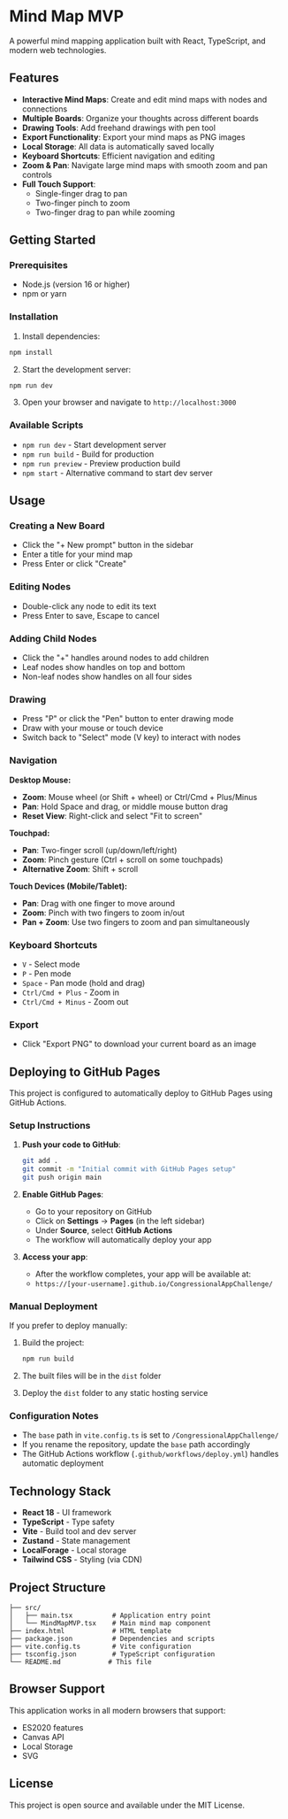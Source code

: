 # Mind Map MVP

A powerful mind mapping application built with React, TypeScript, and modern web technologies.

## Features

- **Interactive Mind Maps**: Create and edit mind maps with nodes and connections
- **Multiple Boards**: Organize your thoughts across different boards
- **Drawing Tools**: Add freehand drawings with pen tool
- **Export Functionality**: Export your mind maps as PNG images
- **Local Storage**: All data is automatically saved locally
- **Keyboard Shortcuts**: Efficient navigation and editing
- **Zoom & Pan**: Navigate large mind maps with smooth zoom and pan controls
- **Full Touch Support**: 
  - Single-finger drag to pan
  - Two-finger pinch to zoom
  - Two-finger drag to pan while zooming

## Getting Started

### Prerequisites

- Node.js (version 16 or higher)
- npm or yarn

### Installation

1. Install dependencies:
```bash
npm install
```

2. Start the development server:
```bash
npm run dev
```

3. Open your browser and navigate to `http://localhost:3000`

### Available Scripts

- `npm run dev` - Start development server
- `npm run build` - Build for production
- `npm run preview` - Preview production build
- `npm start` - Alternative command to start dev server

## Usage

### Creating a New Board
- Click the "+ New prompt" button in the sidebar
- Enter a title for your mind map
- Press Enter or click "Create"

### Editing Nodes
- Double-click any node to edit its text
- Press Enter to save, Escape to cancel

### Adding Child Nodes
- Click the "+" handles around nodes to add children
- Leaf nodes show handles on top and bottom
- Non-leaf nodes show handles on all four sides

### Drawing
- Press "P" or click the "Pen" button to enter drawing mode
- Draw with your mouse or touch device
- Switch back to "Select" mode (V key) to interact with nodes

### Navigation

**Desktop Mouse:**
- **Zoom**: Mouse wheel (or Shift + wheel) or Ctrl/Cmd + Plus/Minus
- **Pan**: Hold Space and drag, or middle mouse button drag
- **Reset View**: Right-click and select "Fit to screen"

**Touchpad:**
- **Pan**: Two-finger scroll (up/down/left/right)
- **Zoom**: Pinch gesture (Ctrl + scroll on some touchpads)
- **Alternative Zoom**: Shift + scroll

**Touch Devices (Mobile/Tablet):**
- **Pan**: Drag with one finger to move around
- **Zoom**: Pinch with two fingers to zoom in/out
- **Pan + Zoom**: Use two fingers to zoom and pan simultaneously

### Keyboard Shortcuts
- `V` - Select mode
- `P` - Pen mode
- `Space` - Pan mode (hold and drag)
- `Ctrl/Cmd + Plus` - Zoom in
- `Ctrl/Cmd + Minus` - Zoom out

### Export
- Click "Export PNG" to download your current board as an image

## Deploying to GitHub Pages

This project is configured to automatically deploy to GitHub Pages using GitHub Actions.

### Setup Instructions

1. **Push your code to GitHub**:
   ```bash
   git add .
   git commit -m "Initial commit with GitHub Pages setup"
   git push origin main
   ```

2. **Enable GitHub Pages**:
   - Go to your repository on GitHub
   - Click on **Settings** → **Pages** (in the left sidebar)
   - Under **Source**, select **GitHub Actions**
   - The workflow will automatically deploy your app

3. **Access your app**:
   - After the workflow completes, your app will be available at:
   - `https://[your-username].github.io/CongressionalAppChallenge/`

### Manual Deployment

If you prefer to deploy manually:

1. Build the project:
   ```bash
   npm run build
   ```

2. The built files will be in the `dist` folder

3. Deploy the `dist` folder to any static hosting service

### Configuration Notes

- The `base` path in `vite.config.ts` is set to `/CongressionalAppChallenge/`
- If you rename the repository, update the `base` path accordingly
- The GitHub Actions workflow (`.github/workflows/deploy.yml`) handles automatic deployment

## Technology Stack

- **React 18** - UI framework
- **TypeScript** - Type safety
- **Vite** - Build tool and dev server
- **Zustand** - State management
- **LocalForage** - Local storage
- **Tailwind CSS** - Styling (via CDN)

## Project Structure

```
├── src/
│   ├── main.tsx          # Application entry point
│   └── MindMapMVP.tsx    # Main mind map component
├── index.html            # HTML template
├── package.json          # Dependencies and scripts
├── vite.config.ts        # Vite configuration
├── tsconfig.json         # TypeScript configuration
└── README.md            # This file
```

## Browser Support

This application works in all modern browsers that support:
- ES2020 features
- Canvas API
- Local Storage
- SVG

## License

This project is open source and available under the MIT License.